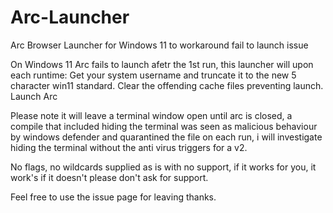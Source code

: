 # Arc-Launcher
Arc Browser Launcher for Windows 11 to workaround fail to launch issue

On Windows 11 Arc fails to launch afetr the 1st run, this launcher will upon each runtime: 
Get your system username and truncate it to the new 5 character win11 standard.
Clear the offending cache files preventing launch.
Launch Arc

Please note it will leave a terminal window open until arc is closed, a compile that included hiding the terminal was seen as malicious behaviour by windows defender and quarantined the file on each run, i will investigate hiding the terminal without the anti virus triggers for a v2.

No flags, no wildcards supplied as is with no support, if it works for you, it work's if it doesn't please don't ask for support.

Feel free to use the issue page for leaving thanks.
